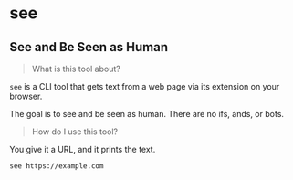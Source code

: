 # see

## See and Be Seen as Human

> What is this tool about?

`see` is a CLI tool that gets text from a web page via its extension on your browser.

The goal is to see and be seen as human. There are no ifs, ands, or bots.

> How do I use this tool?

You give it a URL, and it prints the text.

```bash
see https://example.com
```
